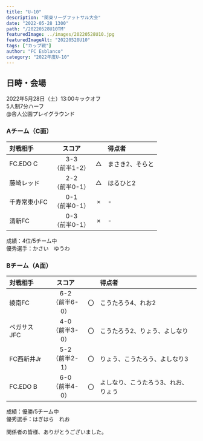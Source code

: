 ```yaml
---
title: "U-10"
description: "関東リーグフットサル大会"
date: "2022-05-28 1300"
path: "/20220528U10TM"
featuredImage: ../images/20220528U10.jpg
featuredImageAlt: "20220528U10"
tags: ["カップ戦"]
author: "FC Esblanco"
category: "2022年度U-10"
---
```


## 日時・会場

2022年5月28日（土）13:00キックオフ<br>
5人制7分ハーフ<br>
@舎人公園プレイグラウンド

### Aチーム（C面）

| 対戦相手| スコア |   | 得点者  |
|:----|:------:|:-:|:--------|
| FC.EDO C | 3-3<br>（前半1-2） | △ |まさき2、そらと|
| 藤崎レッド | 2-2<br>（前半0-1） | △ |はるひと2|
| 千寿常東小FC | 0-1<br>（前半0-1） | × |-|
| 清新FC | 0-3<br>（前半0-1） | × |-|

成績：4位/5チーム中<br>
優秀選手：かさい　ゆうわ


### Bチーム（A面）

| 対戦相手| スコア |   | 得点者  |
|:----|:------:|:-:|:--------|
| 綾南FC | 6-2<br>（前半6-0） | 〇 |こうたろう4、れお2|
| ペガサスJFC | 4-0<br>（前半3-0） | 〇 |こうたろう2、りょう、よしなり|
| FC西新井Jr | 5-2<br>（前半2-1） | 〇 |りょう、こうたろう、よしなり3|
| FC.EDO B | 6-0<br>（前半4-0） | 〇 |よしなり、こうたろう3、れお、りょう|

成績：優勝/5チーム中<br>
優秀選手：はぎはら　れお


関係者の皆様、ありがとうございました。